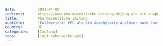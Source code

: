 ```yaml
---
date:          2021-04-09
redirect:      https://www.pharmazeutische-zeitung.de/peg-als-ein-anaphylaxie-ausloeser-nach-covid-impfung-bestaetigt-124884/
title:         Pharmazeutische Zeitung
subtitle:      'Fallbericht: PEG als ein Anaphylaxie-Auslöser nach Covid-Impfung bestätigt'
country:       DE
categories:    [Impfung]
tags:          [impf-nebenwirkungen]
---
```

